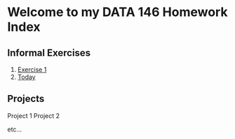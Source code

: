 # Welcome to my DATA 146 Homework Index

## Informal Exercises

1. [Exercise 1](exercise1.md)
2. [Today](https://www.google.com/)

## Projects

Project 1
Project 2

etc...
